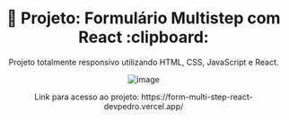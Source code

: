 <h1 align="center"> 🚀 Projeto: Formulário Multistep com React :clipboard: </h1>
<p align="center"> Projeto totalmente responsivo utilizando HTML, CSS, JavaScript e React. </p>

<div align="center">

![image](https://github.com/user-attachments/assets/7e4effde-19cc-4e70-881f-f5889ad7c15d)

</div>

<p align="center"> Link para acesso ao projeto: https://form-multi-step-react-devpedro.vercel.app/ </p>

